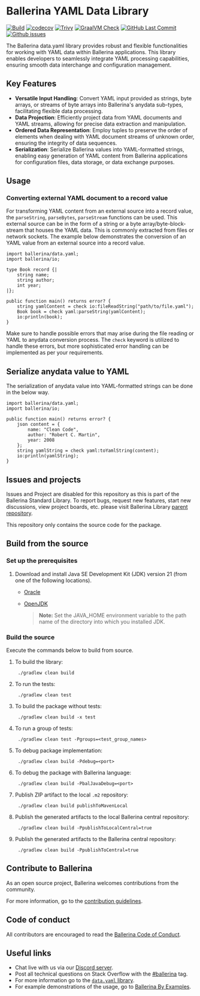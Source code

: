 # Ballerina YAML Data Library

[![Build](https://github.com/ballerina-platform/module-ballerina-data.yaml/actions/workflows/build-timestamped-master.yml/badge.svg)](https://github.com/ballerina-platform/module-ballerina-data.yaml/actions/workflows/build-timestamped-master.yml)
[![codecov](https://codecov.io/gh/ballerina-platform/module-ballerina-data.yaml/branch/main/graph/badge.svg)](https://codecov.io/gh/ballerina-platform/module-ballerina-data.yaml)
[![Trivy](https://github.com/ballerina-platform/module-ballerina-data.yaml/actions/workflows/trivy-scan.yml/badge.svg)](https://github.com/ballerina-platform/module-ballerina-data.yaml/actions/workflows/trivy-scan.yml)
[![GraalVM Check](https://github.com/ballerina-platform/module-ballerina-data.yaml/actions/workflows/build-with-bal-test-graalvm.yml/badge.svg)](https://github.com/ballerina-platform/module-ballerina-data.yaml/actions/workflows/build-with-bal-test-graalvm.yml)
[![GitHub Last Commit](https://img.shields.io/github/last-commit/ballerina-platform/module-ballerina-data.yaml.svg)](https://github.com/ballerina-platform/module-ballerina-data.yaml/commits/master)
[![Github issues](https://img.shields.io/github/issues/ballerina-platform/ballerina-standard-library/module/data.yaml.svg?label=Open%20Issues)](https://github.com/ballerina-platform/ballerina-standard-library/labels/module%2Fdata.yaml)

The Ballerina data.yaml library provides robust and flexible functionalities for working with YAML data within
Ballerina applications.
This library enables developers to seamlessly integrate YAML processing capabilities,
ensuring smooth data interchange and configuration management.

## Key Features

- **Versatile Input Handling**: Convert YAML input provided as strings, byte arrays, or streams of byte arrays into
  Ballerina's anydata sub-types, facilitating flexible data processing.
- **Data Projection**: Efficiently project data from YAML documents and YAML streams,
  allowing for precise data extraction and manipulation.
- **Ordered Data Representation**: Employ tuples to preserve the order of elements when dealing with
  YAML document streams of unknown order, ensuring the integrity of data sequences.
- **Serialization**: Serialize Ballerina values into YAML-formatted strings, enabling easy generation of YAML content
  from Ballerina applications for configuration files, data storage, or data exchange purposes.

## Usage

### Converting external YAML document to a record value

For transforming YAML content from an external source into a record value,
the `parseString`, `parseBytes`, `parseStream` functions can be used.
This external source can be in the form of a string or a byte array/byte-block-stream that houses the YAML data.
This is commonly extracted from files or network sockets. The example below demonstrates the conversion of an
YAML value from an external source into a record value.

```ballerina
import ballerina/data.yaml;
import ballerina/io;

type Book record {|
    string name;
    string author;
    int year;
|};

public function main() returns error? {
    string yamlContent = check io:fileReadString("path/to/file.yaml");
    Book book = check yaml:parseString(yamlContent);
    io:println(book);
}
```

Make sure to handle possible errors that may arise during the file reading or YAML to anydata conversion process.
The `check` keyword is utilized to handle these errors,
but more sophisticated error handling can be implemented as per your requirements.

## Serialize anydata value to YAML

The serialization of anydata value into YAML-formatted strings can be done in the below way.

```ballerina
import ballerina/data.yaml;
import ballerina/io;

public function main() returns error? {
    json content = {
        name: "Clean Code",
        author: "Robert C. Martin",
        year: 2008
    };
    string yamlString = check yaml:toYamlString(content);
    io:println(yamlString);
}
```


## Issues and projects

Issues and Project are disabled for this repository as this is part of the Ballerina Standard Library. 
To report bugs, request new features, start new discussions, view project boards, etc. 
please visit Ballerina Library 
[parent repository](https://github.com/ballerina-platform/ballerina-library).

This repository only contains the source code for the package.

## Build from the source

### Set up the prerequisites

1. Download and install Java SE Development Kit (JDK) version 21 (from one of the following locations).
    * [Oracle](https://www.oracle.com/java/technologies/downloads/)

    * [OpenJDK](https://adoptium.net/)

      > **Note:** Set the JAVA_HOME environment variable to the path name of the directory into which you installed JDK.

### Build the source

Execute the commands below to build from source.

1. To build the library:

        ./gradlew clean build

2. To run the tests:

        ./gradlew clean test

3. To build the package without tests:

        ./gradlew clean build -x test

4. To run a group of tests:

        ./gradlew clean test -Pgroups=<test_group_names>

5. To debug package implementation:

        ./gradlew clean build -Pdebug=<port>

6. To debug the package with Ballerina language:

        ./gradlew clean build -PbalJavaDebug=<port>

7. Publish ZIP artifact to the local `.m2` repository:

        ./gradlew clean build publishToMavenLocal

8. Publish the generated artifacts to the local Ballerina central repository:

        ./gradlew clean build -PpublishToLocalCentral=true

9. Publish the generated artifacts to the Ballerina central repository:

        ./gradlew clean build -PpublishToCentral=true

## Contribute to Ballerina

As an open source project, Ballerina welcomes contributions from the community.

For more information, go to the [contribution guidelines](https://github.com/ballerina-platform/ballerina-lang/blob/master/CONTRIBUTING.md).

## Code of conduct

All contributors are encouraged to read the [Ballerina Code of Conduct](https://ballerina.io/code-of-conduct).

## Useful links

* Chat live with us via our [Discord server](https://discord.gg/ballerinalang).
* Post all technical questions on Stack Overflow with the [#ballerina](https://stackoverflow.com/questions/tagged/ballerina) tag.
* For more information go to the [`data.yaml` library](https://lib.ballerina.io/ballerina/data.yaml/latest).
* For example demonstrations of the usage, go to [Ballerina By Examples](https://ballerina.io/swan-lake/learn/by-example/).